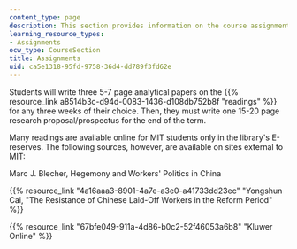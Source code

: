 ```yaml
---
content_type: page
description: This section provides information on the course assignments.
learning_resource_types:
- Assignments
ocw_type: CourseSection
title: Assignments
uid: ca5e1318-95fd-9758-36d4-dd789f3fd62e
---
```


Students will write three 5-7 page analytical papers on the {{% resource_link a8514b3c-d94d-0083-1436-d108db752b8f "readings" %}} for any three weeks of their choice. Then, they must write one 15-20 page research proposal/prospectus for the end of the term.

Many readings are available online for MIT students only in the library's E-reserves. The following sources, however, are available on sites external to MIT:

Marc J. Blecher, Hegemony and Workers' Politics in China

{{% resource_link "4a16aaa3-8901-4a7e-a3e0-a41733dd23ec" "Yongshun Cai, \"The Resistance of Chinese Laid-Off Workers in the Reform Period" %}}

{{% resource_link "67bfe049-911a-4d86-b0c2-52f46053a6b8" "Kluwer Online" %}}
